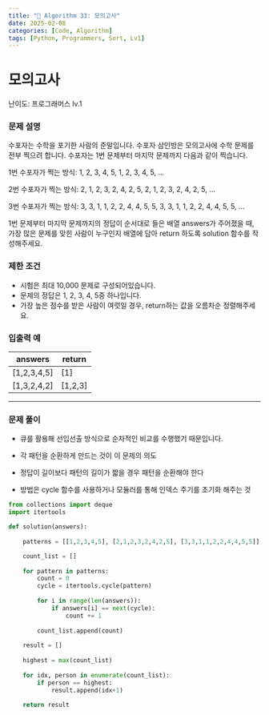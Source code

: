 ```yaml
---
title: "🧠 Algorithm 33: 모의고사"
date: 2025-02-08
categories: [Code, Algorithm]
tags: [Python, Programmers, Sort, Lv1]
---
```


# 모의고사

난이도: 프로그래머스 lv.1

### **문제 설명**

수포자는 수학을 포기한 사람의 준말입니다. 수포자 삼인방은 모의고사에 수학 문제를 전부 찍으려 합니다. 수포자는 1번 문제부터 마지막 문제까지 다음과 같이 찍습니다.

1번 수포자가 찍는 방식: 1, 2, 3, 4, 5, 1, 2, 3, 4, 5, ...

2번 수포자가 찍는 방식: 2, 1, 2, 3, 2, 4, 2, 5, 2, 1, 2, 3, 2, 4, 2, 5, ...

3번 수포자가 찍는 방식: 3, 3, 1, 1, 2, 2, 4, 4, 5, 5, 3, 3, 1, 1, 2, 2, 4, 4, 5, 5, ...

1번 문제부터 마지막 문제까지의 정답이 순서대로 들은 배열 answers가 주어졌을 때, 가장 많은 문제를 맞힌 사람이 누구인지 배열에 담아 return 하도록 solution 함수를 작성해주세요.

### 제한 조건

- 시험은 최대 10,000 문제로 구성되어있습니다.
- 문제의 정답은 1, 2, 3, 4, 5중 하나입니다.
- 가장 높은 점수를 받은 사람이 여럿일 경우, return하는 값을 오름차순 정렬해주세요.

### 입출력 예

| answers | return |
| --- | --- |
| [1,2,3,4,5] | [1] |
| [1,3,2,4,2] | [1,2,3] |

---

### 문제 풀이

- 큐를 활용해 선입선출 방식으로 순차적인 비교를 수행했기 때문입니다.

- 각 패턴을 순환하게 만드는 것이 이 문제의 의도
- 정답이 길이보다 패턴의 길이가 짧을 경우 패턴을 순환해야 한다
- 방법은 cycle 함수를 사용하거나 모듈러를 통해 인덱스 주기를 초기화 해주는 것

```python
from collections import deque
import itertools

def solution(answers):
    
    patterns = [[1,2,3,4,5], [2,1,2,3,2,4,2,5], [3,3,1,1,2,2,4,4,5,5]]

    count_list = []
    
    for pattern in patterns:
        count = 0
        cycle = itertools.cycle(pattern)
        
        for i in range(len(answers)):
            if answers[i] == next(cycle):
                count += 1
                
        count_list.append(count)
        
    result = []
    
    highest = max(count_list)
    
    for idx, person in enumerate(count_list):
        if person == highest:
            result.append(idx+1)
            
    return result   
```